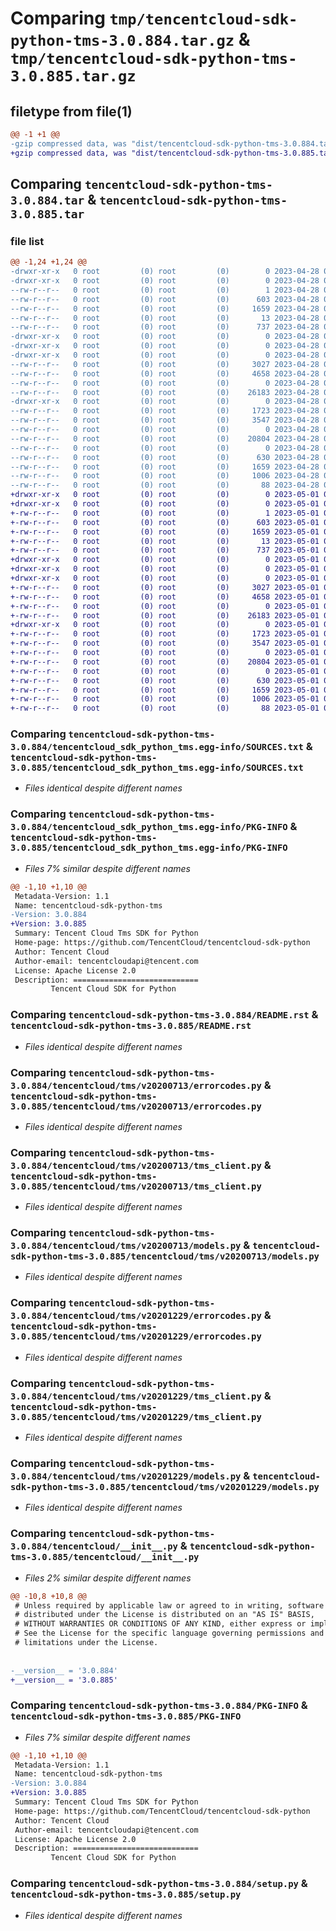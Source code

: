 # Comparing `tmp/tencentcloud-sdk-python-tms-3.0.884.tar.gz` & `tmp/tencentcloud-sdk-python-tms-3.0.885.tar.gz`

## filetype from file(1)

```diff
@@ -1 +1 @@
-gzip compressed data, was "dist/tencentcloud-sdk-python-tms-3.0.884.tar", last modified: Fri Apr 28 02:42:43 2023, max compression
+gzip compressed data, was "dist/tencentcloud-sdk-python-tms-3.0.885.tar", last modified: Mon May  1 00:57:25 2023, max compression
```

## Comparing `tencentcloud-sdk-python-tms-3.0.884.tar` & `tencentcloud-sdk-python-tms-3.0.885.tar`

### file list

```diff
@@ -1,24 +1,24 @@
-drwxr-xr-x   0 root         (0) root         (0)        0 2023-04-28 02:42:43.000000 tencentcloud-sdk-python-tms-3.0.884/
-drwxr-xr-x   0 root         (0) root         (0)        0 2023-04-28 02:42:43.000000 tencentcloud-sdk-python-tms-3.0.884/tencentcloud_sdk_python_tms.egg-info/
--rw-r--r--   0 root         (0) root         (0)        1 2023-04-28 02:42:43.000000 tencentcloud-sdk-python-tms-3.0.884/tencentcloud_sdk_python_tms.egg-info/dependency_links.txt
--rw-r--r--   0 root         (0) root         (0)      603 2023-04-28 02:42:43.000000 tencentcloud-sdk-python-tms-3.0.884/tencentcloud_sdk_python_tms.egg-info/SOURCES.txt
--rw-r--r--   0 root         (0) root         (0)     1659 2023-04-28 02:42:43.000000 tencentcloud-sdk-python-tms-3.0.884/tencentcloud_sdk_python_tms.egg-info/PKG-INFO
--rw-r--r--   0 root         (0) root         (0)       13 2023-04-28 02:42:43.000000 tencentcloud-sdk-python-tms-3.0.884/tencentcloud_sdk_python_tms.egg-info/top_level.txt
--rw-r--r--   0 root         (0) root         (0)      737 2023-04-28 02:42:43.000000 tencentcloud-sdk-python-tms-3.0.884/README.rst
-drwxr-xr-x   0 root         (0) root         (0)        0 2023-04-28 02:42:43.000000 tencentcloud-sdk-python-tms-3.0.884/tencentcloud/
-drwxr-xr-x   0 root         (0) root         (0)        0 2023-04-28 02:42:43.000000 tencentcloud-sdk-python-tms-3.0.884/tencentcloud/tms/
-drwxr-xr-x   0 root         (0) root         (0)        0 2023-04-28 02:42:43.000000 tencentcloud-sdk-python-tms-3.0.884/tencentcloud/tms/v20200713/
--rw-r--r--   0 root         (0) root         (0)     3027 2023-04-28 02:42:43.000000 tencentcloud-sdk-python-tms-3.0.884/tencentcloud/tms/v20200713/errorcodes.py
--rw-r--r--   0 root         (0) root         (0)     4658 2023-04-28 02:42:43.000000 tencentcloud-sdk-python-tms-3.0.884/tencentcloud/tms/v20200713/tms_client.py
--rw-r--r--   0 root         (0) root         (0)        0 2023-04-28 02:42:43.000000 tencentcloud-sdk-python-tms-3.0.884/tencentcloud/tms/v20200713/__init__.py
--rw-r--r--   0 root         (0) root         (0)    26183 2023-04-28 02:42:43.000000 tencentcloud-sdk-python-tms-3.0.884/tencentcloud/tms/v20200713/models.py
-drwxr-xr-x   0 root         (0) root         (0)        0 2023-04-28 02:42:43.000000 tencentcloud-sdk-python-tms-3.0.884/tencentcloud/tms/v20201229/
--rw-r--r--   0 root         (0) root         (0)     1723 2023-04-28 02:42:43.000000 tencentcloud-sdk-python-tms-3.0.884/tencentcloud/tms/v20201229/errorcodes.py
--rw-r--r--   0 root         (0) root         (0)     3547 2023-04-28 02:42:43.000000 tencentcloud-sdk-python-tms-3.0.884/tencentcloud/tms/v20201229/tms_client.py
--rw-r--r--   0 root         (0) root         (0)        0 2023-04-28 02:42:43.000000 tencentcloud-sdk-python-tms-3.0.884/tencentcloud/tms/v20201229/__init__.py
--rw-r--r--   0 root         (0) root         (0)    20804 2023-04-28 02:42:43.000000 tencentcloud-sdk-python-tms-3.0.884/tencentcloud/tms/v20201229/models.py
--rw-r--r--   0 root         (0) root         (0)        0 2023-04-28 02:42:43.000000 tencentcloud-sdk-python-tms-3.0.884/tencentcloud/tms/__init__.py
--rw-r--r--   0 root         (0) root         (0)      630 2023-04-28 02:42:43.000000 tencentcloud-sdk-python-tms-3.0.884/tencentcloud/__init__.py
--rw-r--r--   0 root         (0) root         (0)     1659 2023-04-28 02:42:43.000000 tencentcloud-sdk-python-tms-3.0.884/PKG-INFO
--rw-r--r--   0 root         (0) root         (0)     1006 2023-04-28 02:42:43.000000 tencentcloud-sdk-python-tms-3.0.884/setup.py
--rw-r--r--   0 root         (0) root         (0)       88 2023-04-28 02:42:43.000000 tencentcloud-sdk-python-tms-3.0.884/setup.cfg
+drwxr-xr-x   0 root         (0) root         (0)        0 2023-05-01 00:57:25.000000 tencentcloud-sdk-python-tms-3.0.885/
+drwxr-xr-x   0 root         (0) root         (0)        0 2023-05-01 00:57:25.000000 tencentcloud-sdk-python-tms-3.0.885/tencentcloud_sdk_python_tms.egg-info/
+-rw-r--r--   0 root         (0) root         (0)        1 2023-05-01 00:57:25.000000 tencentcloud-sdk-python-tms-3.0.885/tencentcloud_sdk_python_tms.egg-info/dependency_links.txt
+-rw-r--r--   0 root         (0) root         (0)      603 2023-05-01 00:57:25.000000 tencentcloud-sdk-python-tms-3.0.885/tencentcloud_sdk_python_tms.egg-info/SOURCES.txt
+-rw-r--r--   0 root         (0) root         (0)     1659 2023-05-01 00:57:25.000000 tencentcloud-sdk-python-tms-3.0.885/tencentcloud_sdk_python_tms.egg-info/PKG-INFO
+-rw-r--r--   0 root         (0) root         (0)       13 2023-05-01 00:57:25.000000 tencentcloud-sdk-python-tms-3.0.885/tencentcloud_sdk_python_tms.egg-info/top_level.txt
+-rw-r--r--   0 root         (0) root         (0)      737 2023-05-01 00:57:25.000000 tencentcloud-sdk-python-tms-3.0.885/README.rst
+drwxr-xr-x   0 root         (0) root         (0)        0 2023-05-01 00:57:25.000000 tencentcloud-sdk-python-tms-3.0.885/tencentcloud/
+drwxr-xr-x   0 root         (0) root         (0)        0 2023-05-01 00:57:25.000000 tencentcloud-sdk-python-tms-3.0.885/tencentcloud/tms/
+drwxr-xr-x   0 root         (0) root         (0)        0 2023-05-01 00:57:25.000000 tencentcloud-sdk-python-tms-3.0.885/tencentcloud/tms/v20200713/
+-rw-r--r--   0 root         (0) root         (0)     3027 2023-05-01 00:57:25.000000 tencentcloud-sdk-python-tms-3.0.885/tencentcloud/tms/v20200713/errorcodes.py
+-rw-r--r--   0 root         (0) root         (0)     4658 2023-05-01 00:57:25.000000 tencentcloud-sdk-python-tms-3.0.885/tencentcloud/tms/v20200713/tms_client.py
+-rw-r--r--   0 root         (0) root         (0)        0 2023-05-01 00:57:25.000000 tencentcloud-sdk-python-tms-3.0.885/tencentcloud/tms/v20200713/__init__.py
+-rw-r--r--   0 root         (0) root         (0)    26183 2023-05-01 00:57:25.000000 tencentcloud-sdk-python-tms-3.0.885/tencentcloud/tms/v20200713/models.py
+drwxr-xr-x   0 root         (0) root         (0)        0 2023-05-01 00:57:25.000000 tencentcloud-sdk-python-tms-3.0.885/tencentcloud/tms/v20201229/
+-rw-r--r--   0 root         (0) root         (0)     1723 2023-05-01 00:57:25.000000 tencentcloud-sdk-python-tms-3.0.885/tencentcloud/tms/v20201229/errorcodes.py
+-rw-r--r--   0 root         (0) root         (0)     3547 2023-05-01 00:57:25.000000 tencentcloud-sdk-python-tms-3.0.885/tencentcloud/tms/v20201229/tms_client.py
+-rw-r--r--   0 root         (0) root         (0)        0 2023-05-01 00:57:25.000000 tencentcloud-sdk-python-tms-3.0.885/tencentcloud/tms/v20201229/__init__.py
+-rw-r--r--   0 root         (0) root         (0)    20804 2023-05-01 00:57:25.000000 tencentcloud-sdk-python-tms-3.0.885/tencentcloud/tms/v20201229/models.py
+-rw-r--r--   0 root         (0) root         (0)        0 2023-05-01 00:57:25.000000 tencentcloud-sdk-python-tms-3.0.885/tencentcloud/tms/__init__.py
+-rw-r--r--   0 root         (0) root         (0)      630 2023-05-01 00:57:25.000000 tencentcloud-sdk-python-tms-3.0.885/tencentcloud/__init__.py
+-rw-r--r--   0 root         (0) root         (0)     1659 2023-05-01 00:57:25.000000 tencentcloud-sdk-python-tms-3.0.885/PKG-INFO
+-rw-r--r--   0 root         (0) root         (0)     1006 2023-05-01 00:57:25.000000 tencentcloud-sdk-python-tms-3.0.885/setup.py
+-rw-r--r--   0 root         (0) root         (0)       88 2023-05-01 00:57:25.000000 tencentcloud-sdk-python-tms-3.0.885/setup.cfg
```

### Comparing `tencentcloud-sdk-python-tms-3.0.884/tencentcloud_sdk_python_tms.egg-info/SOURCES.txt` & `tencentcloud-sdk-python-tms-3.0.885/tencentcloud_sdk_python_tms.egg-info/SOURCES.txt`

 * *Files identical despite different names*

### Comparing `tencentcloud-sdk-python-tms-3.0.884/tencentcloud_sdk_python_tms.egg-info/PKG-INFO` & `tencentcloud-sdk-python-tms-3.0.885/tencentcloud_sdk_python_tms.egg-info/PKG-INFO`

 * *Files 7% similar despite different names*

```diff
@@ -1,10 +1,10 @@
 Metadata-Version: 1.1
 Name: tencentcloud-sdk-python-tms
-Version: 3.0.884
+Version: 3.0.885
 Summary: Tencent Cloud Tms SDK for Python
 Home-page: https://github.com/TencentCloud/tencentcloud-sdk-python
 Author: Tencent Cloud
 Author-email: tencentcloudapi@tencent.com
 License: Apache License 2.0
 Description: ============================
         Tencent Cloud SDK for Python
```

### Comparing `tencentcloud-sdk-python-tms-3.0.884/README.rst` & `tencentcloud-sdk-python-tms-3.0.885/README.rst`

 * *Files identical despite different names*

### Comparing `tencentcloud-sdk-python-tms-3.0.884/tencentcloud/tms/v20200713/errorcodes.py` & `tencentcloud-sdk-python-tms-3.0.885/tencentcloud/tms/v20200713/errorcodes.py`

 * *Files identical despite different names*

### Comparing `tencentcloud-sdk-python-tms-3.0.884/tencentcloud/tms/v20200713/tms_client.py` & `tencentcloud-sdk-python-tms-3.0.885/tencentcloud/tms/v20200713/tms_client.py`

 * *Files identical despite different names*

### Comparing `tencentcloud-sdk-python-tms-3.0.884/tencentcloud/tms/v20200713/models.py` & `tencentcloud-sdk-python-tms-3.0.885/tencentcloud/tms/v20200713/models.py`

 * *Files identical despite different names*

### Comparing `tencentcloud-sdk-python-tms-3.0.884/tencentcloud/tms/v20201229/errorcodes.py` & `tencentcloud-sdk-python-tms-3.0.885/tencentcloud/tms/v20201229/errorcodes.py`

 * *Files identical despite different names*

### Comparing `tencentcloud-sdk-python-tms-3.0.884/tencentcloud/tms/v20201229/tms_client.py` & `tencentcloud-sdk-python-tms-3.0.885/tencentcloud/tms/v20201229/tms_client.py`

 * *Files identical despite different names*

### Comparing `tencentcloud-sdk-python-tms-3.0.884/tencentcloud/tms/v20201229/models.py` & `tencentcloud-sdk-python-tms-3.0.885/tencentcloud/tms/v20201229/models.py`

 * *Files identical despite different names*

### Comparing `tencentcloud-sdk-python-tms-3.0.884/tencentcloud/__init__.py` & `tencentcloud-sdk-python-tms-3.0.885/tencentcloud/__init__.py`

 * *Files 2% similar despite different names*

```diff
@@ -10,8 +10,8 @@
 # Unless required by applicable law or agreed to in writing, software
 # distributed under the License is distributed on an "AS IS" BASIS,
 # WITHOUT WARRANTIES OR CONDITIONS OF ANY KIND, either express or implied.
 # See the License for the specific language governing permissions and
 # limitations under the License.
 
 
-__version__ = '3.0.884'
+__version__ = '3.0.885'
```

### Comparing `tencentcloud-sdk-python-tms-3.0.884/PKG-INFO` & `tencentcloud-sdk-python-tms-3.0.885/PKG-INFO`

 * *Files 7% similar despite different names*

```diff
@@ -1,10 +1,10 @@
 Metadata-Version: 1.1
 Name: tencentcloud-sdk-python-tms
-Version: 3.0.884
+Version: 3.0.885
 Summary: Tencent Cloud Tms SDK for Python
 Home-page: https://github.com/TencentCloud/tencentcloud-sdk-python
 Author: Tencent Cloud
 Author-email: tencentcloudapi@tencent.com
 License: Apache License 2.0
 Description: ============================
         Tencent Cloud SDK for Python
```

### Comparing `tencentcloud-sdk-python-tms-3.0.884/setup.py` & `tencentcloud-sdk-python-tms-3.0.885/setup.py`

 * *Files identical despite different names*

